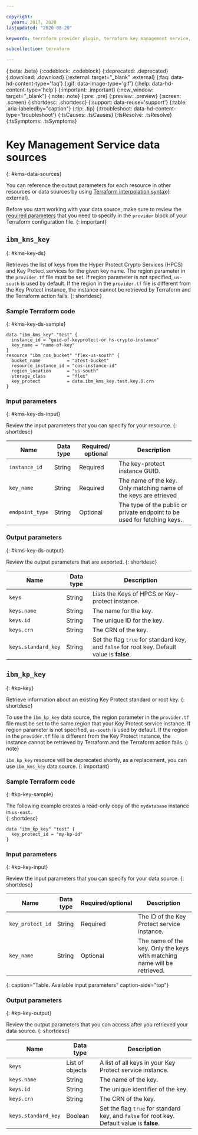 ```yaml
---

copyright:
  years: 2017, 2020
lastupdated: "2020-08-20"

keywords: terraform provider plugin, terraform key management service, terraform key management, terraform kms, kms, terraform key protect, terraform kp, terraform root key, hyper protect crypto service, hpcs

subcollection: terraform

---
```


{:beta: .beta}
{:codeblock: .codeblock}
{:deprecated: .deprecated}
{:download: .download}
{:external: target="_blank" .external}
{:faq: data-hd-content-type='faq'}
{:gif: data-image-type='gif'}
{:help: data-hd-content-type='help'}
{:important: .important}
{:new_window: target="_blank"}
{:note: .note}
{:pre: .pre}
{:preview: .preview}
{:screen: .screen}
{:shortdesc: .shortdesc}
{:support: data-reuse='support'}
{:table: .aria-labeledby="caption"}
{:tip: .tip}
{:troubleshoot: data-hd-content-type='troubleshoot'}
{:tsCauses: .tsCauses}
{:tsResolve: .tsResolve}
{:tsSymptoms: .tsSymptoms}


# Key Management Service data sources
{: #kms-data-sources}

You can reference the output parameters for each resource in other resources or data sources by using [Terraform interpolation syntax](https://www.terraform.io/docs/configuration-0-11/interpolation.html){: external}. 

Before you start working with your data source, make sure to review the [required parameters](/docs/terraform?topic=terraform-provider-reference#required-parameters) that you need to specify in the `provider` block of your Terraform configuration file. 
{: important}


## `ibm_kms_key`
{: #kms-key-ds}

Retrieves the list of keys from the Hyper Protect Crypto Services (HPCS) and Key Protect services for the given key name. The region parameter in the `provider.tf` file must be set. If region parameter is not specified, `us-south` is used by default. If the region in the `provider.tf` file is different from the Key Protect instance, the instance cannot be retrieved by Terraform and the Terraform action fails. 
{: shortdesc}

### Sample Terraform code
{: #kms-key-ds-sample}

```
data "ibm_kms_key" "test" {
  instance_id = "guid-of-keyprotect-or hs-crypto-instance"
  key_name = "name-of-key"
}
resource "ibm_cos_bucket" "flex-us-south" {
  bucket_name          = "atest-bucket"
  resource_instance_id = "cos-instance-id"
  region_location      = "us-south"
  storage_class        = "flex"
  key_protect          = data.ibm_kms_key.test.key.0.crn
}
```

### Input parameters
{: #kms-key-ds-input}

Review the input parameters that you can specify for your resource. 
{: shortdesc}

|Name|Data type|Required/ optional|Description|
|----|-----------|-----------|---------------------|
|`instance_id`|String|Required|The key-protect instance GUID.|
|`key_name`|String|Required|The name of the key. Only matching name of the keys are etrieved |
|`endpoint_type`|String|Optional|The type of the public or private endpoint to be used for fetching keys. |

### Output parameters
{: #kms-key-ds-output}

Review the output parameters that are exported.
{: shortdesc}

|Name|Data type|Description|
|----|-----------|--------|
|`keys`|String|Lists the Keys of HPCS or Key-protect instance. |
|`keys.name`|String|The name for the key. |
|`keys.id`|String|The unique ID for the key. |
|`keys.crn`|String|The CRN of the key. |
|`keys.standard_key`|String|Set the flag `true` for standard key, and `false` for root key. Default value is **false**.|

## `ibm_kp_key`
{: #kp-key}

Retrieve information about an existing Key Protect standard or root key. 
{: shortdesc}

To use the `ibm_kp_key` data source, the region parameter in the `provider.tf` file must be set to the same region that your Key Protect service instance. If region parameter is not specified, `us-south` is used by default. If the region in the `provider.tf` file is different from the Key Protect instance, the instance cannot be retrieved by Terraform and the Terraform action fails. 
{: note}

`ibm_kp_key` resource will be deprecated shortly, as a replacement, you can use `ibm_kms_key` data source.
{: important}

### Sample Terraform code
{: #kp-key-sample}

The following example creates a read-only copy of the `mydatabase` instance in `us-east`.  
{: shortdesc}

```
data "ibm_kp_key" "test" {
  key_protect_id = "my-kp-id"
}
```

### Input parameters
{: #kp-key-input}

Review the input parameters that you can specify for your data source. 
{: shortdesc}

|Name|Data type|Required/optional|Description|
|----|-----------|------|--------|
| `key_protect_id`|String|Required|The ID of the Key Protect service instance.|
| `key_name`| String|Optional| The name of the key. Only the keys with matching name will be retrieved.|
{: caption="Table. Available input parameters" caption-side="top"}


### Output parameters
{: #kp-key-output}

Review the output parameters that you can access after you retrieved your data source. 
{: shortdesc}

|Name|Data type|Description|
|----|-----------|----------|
| `keys` | List of objects | A list of all keys in your Key Protect service instance.|
| `keys.name`|String| The name of the key.|
| `keys.id`|String| The unique identifier of the key.|
| `keys.crn`|String| The CRN of the key.|
| `keys.standard_key` |Boolean|Set the flag `true` for standard key, and `false` for root key. Default value is **false**. |
